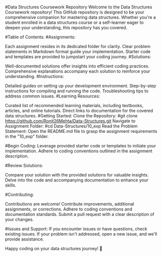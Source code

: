 
#Data Structures Coursework Repository
Welcome to the Data Structures Coursework repository! This GitHub repository is designed to be your comprehensive companion for mastering data structures. Whether you're a student enrolled in a data structures course or a self-learner eager to deepen your understanding, this repository has you covered.

#Table of Contents:
#Assignments:

Each assignment resides in its dedicated folder for clarity.
Clear problem statements in Markdown format guide your implementation.
Starter code and templates are provided to jumpstart your coding journey.
#Solutions:

Well-documented solutions offer insights into efficient coding practices.
Comprehensive explanations accompany each solution to reinforce your understanding.
#Instructions:

Detailed guides on setting up your development environment.
Step-by-step instructions for compiling and running the code.
Troubleshooting tips to address common issues.
#Learning Resources:

Curated list of recommended learning materials, including textbooks, articles, and online tutorials.
Direct links to documentation for the covered data structures.
#Getting Started:
Clone the Repository:
#git clone https://github.com/Ronit26Mehta/Data-Structures.git
Navigate to Assignment Folder:
#cd Data-Structures/10_exp
Read the Problem Statement:
Open the README.md file to grasp the assignment requirements in the "10_exp" folder.

#Begin Coding:
Leverage provided starter code or templates to initiate your implementation.
Adhere to coding conventions outlined in the assignment description.

#Review Solutions:

Compare your solution with the provided solutions for valuable insights.
Delve into the code and accompanying documentation to enhance your skills.

#Contributing:

Contributions are welcome! Contribute improvements, additional assignments, or corrections.
Adhere to coding conventions and documentation standards.
Submit a pull request with a clear description of your changes.

#Issues and Support:
If you encounter issues or have questions, check existing issues. If your problem isn't addressed, open a new issue, and we'll provide assistance.

Happy coding on your data structures journey! 🚀
